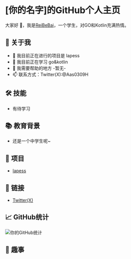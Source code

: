 # [你的名字]的GitHub个人主页
大家好 👋，我是[ReiBeBai](https://github.com/NeiReBai)，一个学生，对GO和Kotlin充满热情。

## 🚀 关于我
- 🔭 我目前正在进行的项目是 lapess
- 🌱 我目前正在学习 go&kotlin
- 🤔 我需要帮助的地方 -暂无-
- 📫 联系方式：Twitter(X):@Aas0309H

## 🛠️ 技能
- 有待学习

## 📚 教育背景
- 还是一个中学生呢~

## 🌟 项目
- [lapess](https://github.com/NeiReBai/lapess)

## 🔗 链接
- [Twitter(X)](https://twitter.com/Aas0309H)

## 📈 GitHub统计
![你的GitHub统计](https://github-readme-stats.vercel.app/api?username=NeiReBai&theme=dark)

## 🎩 趣事
